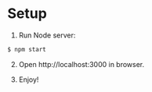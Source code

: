 # Setup

1. Run Node server: 

```bash
$ npm start
```

2. Open http://localhost:3000 in browser.

3. Enjoy!
